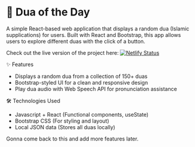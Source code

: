 # 🌙 Dua of the Day

A simple React-based web application that displays a random dua (Islamic supplications) for users. Built with React and Bootstrap, this app allows users to explore different duas with the click of a button.

Check out the live version of the project here: 
[![Netlify Status](https://img.shields.io/badge/Live-Dua_of_the_Day-green?style=for-the-badge)](https://duaoftheday.netlify.app/)

✨ Features

- Displays a random dua from a collection of 150+ duas
- Bootstrap-styled UI for a clean and responsive design
- Play dua audio with Web Speech API for pronunciation assistance

🛠️ Technologies Used

- Javascript + React (Functional components, useState)
- Bootstrap CSS (For styling and layout)
- Local JSON data (Stores all duas locally)

Gonna come back to this and add more features later.
